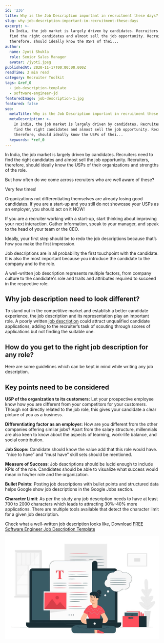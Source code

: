 ```yaml
---
id: '236'
title: Why is the Job Description important in recruitment these days?
slug: why-job-description-important-in-recruitment-these-days
excerpt: >-
  In India, the job market is largely driven by candidates. Recruiters need to
  find the right candidates and almost sell the job opportunity. Recruiters,
  therefore, should ideally know the USPs of thei...
author:
  name: Jyoti Shukla
  role: Senior Sales Manager
  avatar: /jyoti.jpeg
publishedAt: 2020-11-17T00:00:00.000Z
readTime: 3 min read
category: Recruiter Toolkit
tags: &ref_0
  - job-description-template
  - software-engineer-jd
featuredImage: job-description-1.jpg
featured: false
seo:
  metaTitle: Why is the Job Description important in recruitment these days?
  metaDescription: >-
    In India, the job market is largely driven by candidates. Recruiters need to
    find the right candidates and almost sell the job opportunity. Recruiters,
    therefore, should ideally know the USPs of thei...
  keywords: *ref_0
---
```


In India, the job market is largely driven by candidates. Recruiters need to find the right candidates and almost sell the job opportunity. Recruiters, therefore, should ideally know the USPs of their organizations and strengths of the role.  

But how often do we come across recruiters who are well aware of these?

Very few times!

<!--more-->

Organizations not differentiating themselves are already losing good candidates. If you are a start-up and you still do not showcase your USPs as an employer, you should act on it NOW!

If you are a recruiter working with a start-up, start thinking about improving your next interaction. Gather information, speak to your manager, and speak to the head of your team or the CEO.

Ideally, your first step should be to redo the job descriptions because that’s how you make the first impression.

Job descriptions are in all probability the first touchpoint with the candidate. It is also the most important because you introduce the candidate to the company and to the role.

A well-written job description represents multiple factors, from company culture to the candidate's role and traits and attributes required to succeed in the respective role.

## **Why job description need to look different?**

To stand out in the competitive market and establish a better candidate experience, the job description and its representation play an important role. A poorly written [job description](https://www.thetalentpool.ai/blogs/how-to-write-inclusive-job-descriptions/) could attract unqualified candidate applications, adding to the recruiter’s task of scouting through scores of applications but not finding the suitable one.

## **How do you get to the right job description for any role?**

Here are some guidelines which can be kept in mind while writing any job description.

## **Key points need to be considered**

**USP of the organization to its customers:** Let your prospective employee know how you are different from your competitors for your customers. Though not directly related to the job role, this gives your candidate a clear picture of you as a business.

**Differentiating factor as an employer:** How are you different from the other companies offering similar jobs? Apart from the salary structure, millennials are also keen to know about the aspects of learning, work-life balance, and social contribution.

**Job Scope:** Candidate should know the value add that this role would have.  “nice to have” and “must have” skill sets should be mentioned.

**Measure of Success**: Job descriptions should be lucid enough to include KPIs of the role. Candidates should be able to visualize what success would mean in his/her role and the organization.

**Bullet Points:** Posting job descriptions with bullet points and structured data helps Google show job descriptions in the Google Jobs section.

**Character Limit**: As per the study any job description needs to have at least 700 to 2000 characters which leads to attracting 30%-40% more applications. There are multiple tools available that detect the character limit for a given job description.

Check what a well-written job description looks like, Download [FREE Software Engineer Job Description Template](https://docs.google.com/document/d/1hGl4CJ1xS21iIsrSZEGJ0gXUXJ4r5flfGXAL6n49MEM/edit)

![job-description](images/job-description-1-1024x683.jpg)

